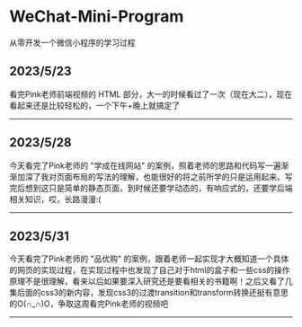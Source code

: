 # WeChat-Mini-Program
从零开发一个微信小程序的学习过程

## 2023/5/23

看完Pink老师前端视频的 HTML 部分，大一的时候看过了一次（现在大二），现在看起来还是比较轻松的，一个下午+晚上就搞定了

---

## 2023/5/28

今天看完了Pink老师的 "学成在线网站" 的案例，照着老师的思路和代码写一遍渐渐加深了我对页面布局的写法的理解，也能很好的将之前所学的只是运用起来。写完后想到这只是简单的静态页面，到时候还要学动态的，有响应式的，还要学后端相关知识，哎，长路漫漫:(

---

## 2023/5/31

今天看完了Pink老师的 "品优购" 的案例，跟着老师一起实现才大概知道一个具体的网页的实现过程，在实现过程中也发现了自己对于html的盒子和一些css的操作原理不是很理解，看来以后如果要深入研究还是要看相关的书籍啊！之后又看了几集后面的css3的新内容，发现css3的过渡transition和transform转换还挺有意思的O(∩_∩)O，争取这周看完Pink老师的视频吧

---